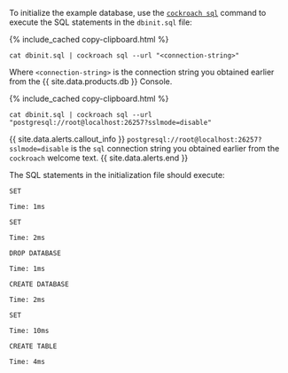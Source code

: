 
To initialize the example database, use the [`cockroach sql`](cockroach-sql.html) command to execute the SQL statements in the `dbinit.sql` file:

<div class="filter-content" markdown="1" data-scope="cockroachcloud">

{%  include_cached copy-clipboard.html %}
~~~ shell
cat dbinit.sql | cockroach sql --url "<connection-string>"
~~~

Where `<connection-string>` is the connection string you obtained earlier from the {{  site.data.products.db  }} Console.

</div>

<div class="filter-content" markdown="1" data-scope="local">

{%  include_cached copy-clipboard.html %}
~~~ shell
cat dbinit.sql | cockroach sql --url "postgresql://root@localhost:26257?sslmode=disable"
~~~

{{ site.data.alerts.callout_info }}
`postgresql://root@localhost:26257?sslmode=disable` is the `sql` connection string you obtained earlier from the `cockroach` welcome text.
{{ site.data.alerts.end }}

</div>

The SQL statements in the initialization file should execute:

~~~
SET

Time: 1ms

SET

Time: 2ms

DROP DATABASE

Time: 1ms

CREATE DATABASE

Time: 2ms

SET

Time: 10ms

CREATE TABLE

Time: 4ms
~~~
